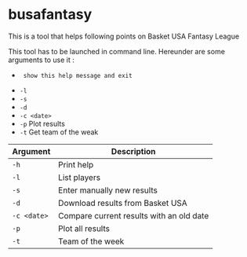 # busafantasy

This is a tool that helps following points on Basket USA Fantasy League 

This tool has to be launched in command line. Hereunder are some arguments to use it :
*      show this help message and exit
*    `-l`          
*    `-s`          
*    `-d`          
*    `-c <date>`        
*    `-p`          Plot results
*    `-t`          Get team of the weak
  
Argument  | Description
------------- | -------------
`-h`  | Print help
`-l`  | List players
`-s`  | Enter manually new results
`-d`  | Download results from Basket USA
`-c <date>`  | Compare current results with an old date
`-p`  | Plot all results
`-t`  | Team of the week
